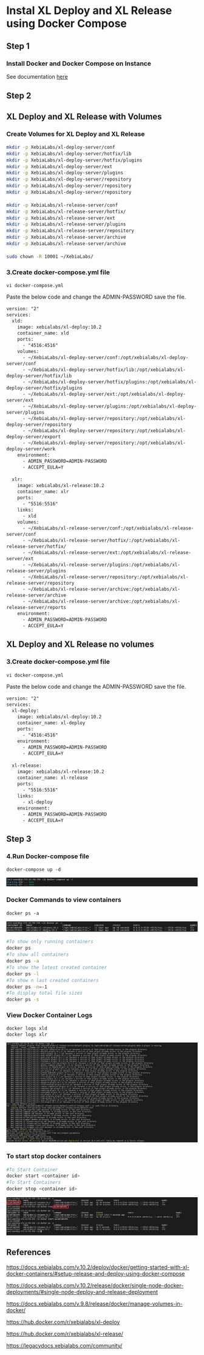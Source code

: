 # Instal XL Deploy and XL Release using Docker Compose

## Step 1

### Install Docker and Docker Compose on Instance

See documentation [here](../Docker/install-docker)

## Step 2

## XL Deploy and XL Release with Volumes

### Create Volumes for XL Deploy and XL Release

```sh
mkdir -p XebiaLabs/xl-deploy-server/conf
mkdir -p XebiaLabs/xl-deploy-server/hotfix/lib
mkdir -p XebiaLabs/xl-deploy-server/hotfix/plugins
mkdir -p XebiaLabs/xl-deploy-server/ext
mkdir -p XebiaLabs/xl-deploy-server/plugins
mkdir -p XebiaLabs/xl-deploy-server/repository
mkdir -p XebiaLabs/xl-deploy-server/repository
mkdir -p XebiaLabs/xl-deploy-server/repository

mkdir -p XebiaLabs/xl-release-server/conf
mkdir -p XebiaLabs/xl-release-server/hotfix/
mkdir -p XebiaLabs/xl-release-server/ext
mkdir -p XebiaLabs/xl-release-server/plugins
mkdir -p XebiaLabs/xl-release-server/repository
mkdir -p XebiaLabs/xl-release-server/archive
mkdir -p XebiaLabs/xl-release-server/archive

sudo chown -R 10001 ~/XebiaLabs/
```
### 3.Create docker-compose.yml file

```
vi docker-compose.yml
```
Paste the below code and change the ADMIN-PASSWORD save the file.

```
version: "2"
services:
  xld:
    image: xebialabs/xl-deploy:10.2
    container_name: xld
    ports:
      - "4516:4516"
    volumes:
      - ~/XebiaLabs/xl-deploy-server/conf:/opt/xebialabs/xl-deploy-server/conf
      - ~/XebiaLabs/xl-deploy-server/hotfix/lib:/opt/xebialabs/xl-deploy-server/hotfix/lib
      - ~/XebiaLabs/xl-deploy-server/hotfix/plugins:/opt/xebialabs/xl-deploy-server/hotfix/plugins
      - ~/XebiaLabs/xl-deploy-server/ext:/opt/xebialabs/xl-deploy-server/ext
      - ~/XebiaLabs/xl-deploy-server/plugins:/opt/xebialabs/xl-deploy-server/plugins
      - ~/XebiaLabs/xl-deploy-server/repository:/opt/xebialabs/xl-deploy-server/repository
      - ~/XebiaLabs/xl-deploy-server/repository:/opt/xebialabs/xl-deploy-server/export
      - ~/XebiaLabs/xl-deploy-server/repository:/opt/xebialabs/xl-deploy-server/work
    environment:
      - ADMIN_PASSWORD=ADMIN-PASSWORD
      - ACCEPT_EULA=Y

  xlr:
    image: xebialabs/xl-release:10.2
    container_name: xlr
    ports:
      - "5516:5516"
    links:
      - xld
    volumes:
      - ~/XebiaLabs/xl-release-server/conf:/opt/xebialabs/xl-release-server/conf
      - ~/XebiaLabs/xl-release-server/hotfix/:/opt/xebialabs/xl-release-server/hotfix/
      - ~/XebiaLabs/xl-release-server/ext:/opt/xebialabs/xl-release-server/ext
      - ~/XebiaLabs/xl-release-server/plugins:/opt/xebialabs/xl-release-server/plugins
      - ~/XebiaLabs/xl-release-server/repository:/opt/xebialabs/xl-release-server/repository
      - ~/XebiaLabs/xl-release-server/archive:/opt/xebialabs/xl-release-server/archive
      - ~/XebiaLabs/xl-release-server/archive:/opt/xebialabs/xl-release-server/reports
    environment:
      - ADMIN_PASSWORD=ADMIN-PASSWORD
      - ACCEPT_EULA=Y
```

## XL Deploy and XL Release no volumes

### 3.Create docker-compose.yml file

```
vi docker-compose.yml
```
Paste the below code and change the ADMIN-PASSWORD save the file.

```
version: "2"
services:
  xl-deploy:
    image: xebialabs/xl-deploy:10.2
    container_name: xl-deploy
    ports:
      - "4516:4516"
    environment:
      - ADMIN_PASSWORD=ADMIN-PASSWORD
      - ACCEPT_EULA=Y

  xl-release:
    image: xebialabs/xl-release:10.2
    container_name: xl-release
    ports:
      - "5516:5516"
    links:
      - xl-deploy
    environment:
      - ADMIN_PASSWORD=ADMIN-PASSWORD
      - ACCEPT_EULA=Y
```

## Step 3

### 4.Run Docker-compose file

```
docker-compose up -d
```
![docker compose up](images/1.png)

### Docker Commands to view containers

```
docker ps -a
```
![docker ps -a](images/2.png)

```sh
#To show only running containers
docker ps 
#To show all containers
docker ps -a 
#To show the latest created container
docker ps -l 
#To show n last created containers
docker ps -n=-1
#To display total file sizes
docker ps -s 
```

### View Docker Container Logs

```
docker logs xld
docker logs xlr
```

![docker ps -a](images/3.png)

### To start stop docker containers 

```sh
#To Start Container
docker start <container id>
#To Start Containers
docker stop <container id>
```
![docker start stop](images/4.png)


## References

https://docs.xebialabs.com/v.10.2/deploy/docker/getting-started-with-xl-docker-containers/#setup-release-and-deploy-using-docker-compose

https://docs.xebialabs.com/v.10.2/release/docker/single-node-docker-deployments/#single-node-deploy-and-release-deployment

https://docs.xebialabs.com/v.9.8/release/docker/manage-volumes-in-docker/

https://hub.docker.com/r/xebialabs/xl-deploy

https://hub.docker.com/r/xebialabs/xl-release/

https://legacydocs.xebialabs.com/community/


